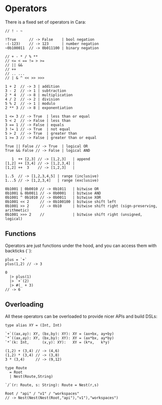 # Operators

There is a fixed set of operators in Cara:

``` cara title="Unary operators"
// ! - ~

!True      // -> False    | bool negation
-(-123)    // -> 123      | number negation
~0b100011  // -> 0b011100 | binary negation
```

``` cara title="Binary operators"
// + - * / % **
// <= < == != > >=
// || &&
// ++ 
// .. ...
// | & ^ << >> >>>

1 + 2  // -> 3 | addition
3 - 2  // -> 1 | subtraction
2 * 4  // -> 8 | multiplication
4 / 2  // -> 2 | division
5 % 2  // -> 1 | modulo
2 ** 3 // -> 8 | exponentiation

1 <= 3 // -> True  | less than or equal
5 < 2  // -> False | less than
3 == 1 // -> False | equals
3 != 1 // -> True  | not equal
5 > 2  // -> True  | greater than
1 >= 3 // -> False | greater than or equal

True || False // -> True  | logical OR
True && False // -> False | logical AND

   1  ++ [2,3] // -> [1,2,3]   | append
[1,2] ++ [3,4] // -> [1,2,3,4] |
[1,2] ++  3    // -> [1,2,3]   |

1..5  // -> [1,2,3,4,5] | range (inclusive)
1...5 // -> [1,2,3,4]   | range (exclusive)

0b1001 | 0b0010 // -> 0b1011   | bitwise OR
0b1001 & 0b0011 // -> 0b0001   | bitwise AND
0b1001 ^ 0b1010 // -> 0b0011   | bitwise XOR
0b1001 << 2     // -> 0b100100 | bitwise shift left
0b1001 >> 2     // -> 0b10     | bitwise shift right (sign-preserving, arithmetic)
0b1001 >>> 2    //             | bitwise shift right (unsigned, logical)
```

## Functions

Operators are just functions under the hood, and you can access them with
backticks (`` ` ``):

``` cara
plus = `+`
plus(1,2) // -> 3

0
  |> plus(1)
  |> `+`(2)
  |> #(_ + 3)
// -> 6
```

## Overloading

All these operators can be overloaded to provide nicer APIs and build DSLs:

``` cara title="Overloading example: XY pair"
type alias XY = (Int, Int)

`+`((ax,ay): XY, (bx,by): XY): XY = (ax+bx, ay+by)
`*`((ax,ay): XY, (bx,by): XY): XY = (ax*bx, ay*by)
`*`(k: Int,      (x,y): XY):   XY = (k*x,   k*y)

(1,2) + (3,4) // -> (4,6)
(1,2) * (3,4) // -> (3,8)
3 * (3,4)     // -> (9,12)
```

``` cara title="Overloading example: Routing DSL"
type Route
  = Root
  | Nest(Route,String)

`/`(r: Route, s: String): Route = Nest(r,s)

Root / "api" / "v1" / "workspaces"
// -> Nest(Nest(Nest(Root,"api"),"v1"),"workspaces")
```
